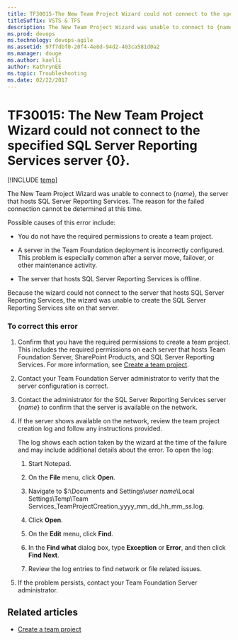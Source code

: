 ```yaml
---
title: TF30015-The New Team Project Wizard could not connect to the specified SQL Server Reporting Services servertitleSuffix: VSTS & TFS
description: The New Team Project Wizard was unable to connect to {name}.
ms.prod: devops
ms.technology: devops-agile
ms.assetid: 97f7dbf0-20f4-4e8d-94d2-403ca581d0a2
ms.manager: douge
ms.author: kaelliauthor: KathrynEE
ms.topic: Troubleshooting
ms.date: 02/22/2017
---
```


# TF30015: The New Team Project Wizard could not connect to the specified SQL Server Reporting Services server {0}.

[!INCLUDE [temp](../../../_shared/dev15-version-header.md)]


The New Team Project Wizard was unable to connect to {*name*}, the server that hosts SQL Server Reporting Services. The reason for the failed connection cannot be determined at this time.  
  
 Possible causes of this error include:  
  
-   You do not have the required permissions to create a team project.  
  
-   A server in the Team Foundation deployment is incorrectly configured. This problem is especially common after a server move, failover, or other maintenance activity.  
  
-   The server that hosts SQL Server Reporting Services is offline.  
  
 Because the wizard could not connect to the server that hosts SQL Server Reporting Services, the wizard was unable to create the SQL Server Reporting Services site on that server.  
  
### To correct this error  
  
1.  Confirm that you have the required permissions to create a team project. This includes the required permissions on each server that hosts Team Foundation Server, SharePoint Products, and SQL Server Reporting Services. For more information, see [Create a team project](../../../../accounts/create-team-project.md).  
  
2.  Contact your Team Foundation Server administrator to verify that the server configuration is correct.  
  
3.  Contact the administrator for the SQL Server Reporting Services server {*name*} to confirm that the server is available on the network.  
  
4.  If the server shows available on the network, review the team project creation log and follow any instructions provided.  
  
     The log shows each action taken by the wizard at the time of the failure and may include additional details about the error. To open the log:  
  
    1.  Start Notepad.  
  
    2.  On the **File** menu, click **Open**.  
  
    3.  Navigate to $:\Documents and Settings\\*user name*\Local Settings\Temp\Team Services_TeamProjectCreation_yyyy_mm_dd_hh_mm_ss.log.  
  
    4.  Click **Open**.  
  
    5.  On the **Edit** menu, click **Find**.  
  
    6.  In the **Find what** dialog box, type **Exception** or **Error**, and then click **Find Next**.  
  
    7.  Review the log entries to find network or file related issues.  
  
5.  If the problem persists, contact your Team Foundation Server administrator.  
  
## Related articles
- [Create a team project](../../../../accounts/create-team-project.md)